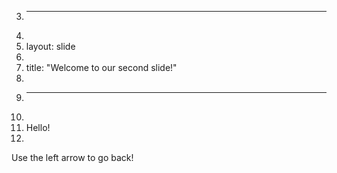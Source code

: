 3.	---
4.	
5.	layout: slide
6.	
7.	title: "Welcome to our second slide!"
8.	
9.	---
10.	
11.	Hello!
12.	
Use the left arrow to go back!
